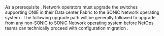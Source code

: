 As a prerequisite ,  Network operators must upgrade the switches supporting ONIE in their Data center Fabric  to the SONiC Network operating system . The following upgrade path will be generally  followed to upgrade  from any  non-SONiC to SONiC Network operating system before NetOps teams can technically proceed  with configuration migration .